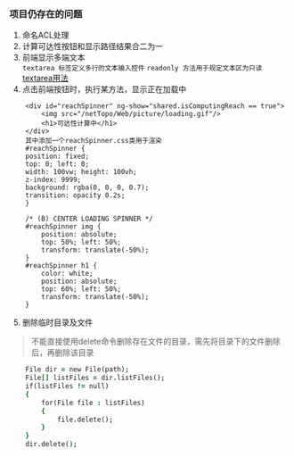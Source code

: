 ### 项目仍存在的问题  
1. 命名ACL处理
2. 计算可达性按钮和显示路径结果合二为一
3. 前端显示多端文本  
`textarea 标签定义多行的文本输入控件`
`readonly 方法用于规定文本区为只读`  
[textarea用法](https://www.w3school.com.cn/tags/tag_textarea.asp)
4. 点击前端按钮时，执行某方法，显示正在加载中
```
    <div id="reachSpinner" ng-show="shared.isComputingReach == true">
        <img src="/netTopo/Web/picture/loading.gif"/>
        <h1>可达性计算中</h1>
    </div>
    其中添加一个reachSpinner.css类用于渲染
    #reachSpinner {
    position: fixed;
    top: 0; left: 0;
    width: 100vw; height: 100vh;
    z-index: 9999;
    background: rgba(0, 0, 0, 0.7);
    transition: opacity 0.2s;
    }
    
    /* (B) CENTER LOADING SPINNER */
    #reachSpinner img {
        position: absolute;
        top: 50%; left: 50%;
        transform: translate(-50%);
    }
    #reachSpinner h1 {
        color: white;
        position: absolute;
        top: 60%; left: 50%;
        transform: translate(-50%);
    }
```
5. 删除临时目录及文件  
>不能直接使用delete命令删除存在文件的目录，需先将目录下的文件删除后，再删除该目录
```J
    File dir = new File(path);
    File[] listFiles = dir.listFiles();
    if(listFiles != null)
    {
        for(File file : listFiles)
        {
            file.delete();
        }
    }
    dir.delete();
```
